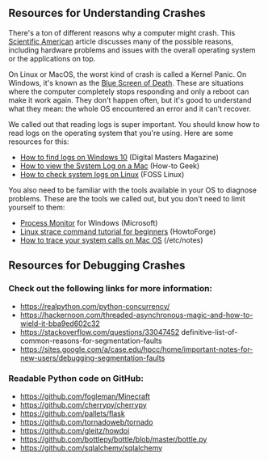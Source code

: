 ## Resources for Understanding Crashes
There's a ton of different reasons why a computer might crash. This [Scientific American](https://www.scientificamerican.com/article/why-do-computers-crash/) article discusses many of the possible reasons, including hardware problems and issues with the overall operating system or the applications on top. 

On Linux or MacOS, the worst kind of crash is called a Kernel Panic. On Windows, it's known as the [Blue Screen of Death](https://en.wikipedia.org/wiki/Blue_screen_of_death). These are situations where the computer completely stops responding and only a reboot can make it work again. They don't happen often, but it's good to understand what they mean: the whole OS encountered an error and it can't recover.

We called out that reading logs is super important. You should know how to read logs on the operating system that you're using. Here are some resources for this:

- [How to find logs on Windows 10](https://www.digitalmastersmag.com/magazine/tip-of-the-day-how-to-find-crash-logs-on-windows-10/) (Digital Masters Magazine)
- [How to view the System Log on a Mac](https://www.howtogeek.com/356942/how-to-view-the-system-log-on-a-mac/) (How-to Geek)
- [How to check system logs on Linux](https://www.fosslinux.com/8984/how-to-check-system-logs-on-linux-complete-usage-guide.htm) (FOSS Linux) 

You also need to be familiar with the tools available in your OS to diagnose problems. These are the tools we called out, but you don't need to limit yourself to them:

- [Process Monitor](https://docs.microsoft.com/en-us/sysinternals/downloads/procmon) for Windows (Microsoft)
- [Linux strace command tutorial for beginners](https://www.howtoforge.com/linux-strace-command/) (HowtoForge)  
- [How to trace your system calls on Mac OS](https://etcnotes.com/posts/system-call/) (/etc/notes)

## Resources for Debugging Crashes

### Check out the following links for more information:

- https://realpython.com/python-concurrency/
- https://hackernoon.com/threaded-asynchronous-magic-and-how-to-wield-it-bba9ed602c32
- https://stackoverflow.com/questions/33047452 definitive-list-of-common-reasons-for-segmentation-faults
-  https://sites.google.com/a/case.edu/hpcc/home/important-notes-for-new-users/debugging-segmentation-faults

### Readable Python code on GitHub:

- https://github.com/fogleman/Minecraft
- https://github.com/cherrypy/cherrypy
- https://github.com/pallets/flask
- https://github.com/tornadoweb/tornado
- https://github.com/gleitz/howdoi
- https://github.com/bottlepy/bottle/blob/master/bottle.py
- https://github.com/sqlalchemy/sqlalchemy